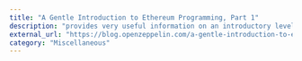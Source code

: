 ```yaml
---
title: "A Gentle Introduction to Ethereum Programming, Part 1"
description: "provides very useful information on an introductory level, including many basic concepts from the Ethereum platform."
external_url: "https://blog.openzeppelin.com/a-gentle-introduction-to-ethereum-programming-part-1-783cc7796094"
category: "Miscellaneous"
---
```


